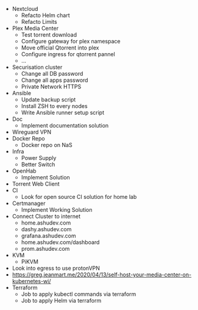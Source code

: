 + Nextcloud
  + Refacto Helm chart
  + Refacto Limits
+ Plex Media Center
  + Test torrent download
  + Configure gateway for plex namespace
  + Move official Qtorrent into plex
  + Configure ingress for qtorrent pannel
  + ...
+ Securisation cluster
  + Change all DB password
  + Change all apps password
  + Private Network HTTPS
+ Ansible
  + Update backup script
  + Install ZSH to every nodes
  + Write Ansible runner setup script
+ Doc
  + Implement documentation solution
+ Wireguard VPN
+ Docker Repo
  + Docker repo on NaS
+ Infra
  + Power Supply
  + Better Switch
+ OpenHab
  + Implement Solution
+ Torrent Web Client
+ CI
  + Look for open source CI solution for home lab
+ Certmanager
  + Implement Working Solution
+ Connect Cluster to internet
  + home.ashudev.com
  + dashy.ashudev.com
  + grafana.ashudev.com
  + home.ashudev.com/dashboard
  + prom.ashudev.com
+ KVM
  + PiKVM
+ Look into egress to use protonVPN
+ https://greg.jeanmart.me/2020/04/13/self-host-your-media-center-on-kubernetes-wi/
+ Terraform
    + Job to apply kubectl commands via terraform
    + Job to apply Helm via terraform
